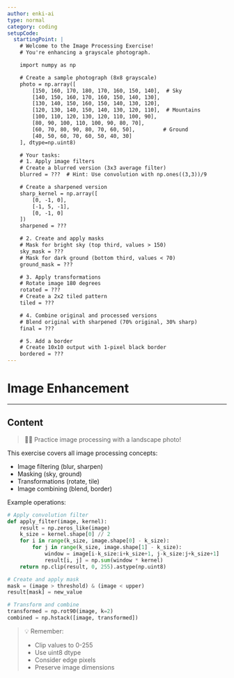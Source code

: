 ```yaml
---
author: enki-ai
type: normal
category: coding
setupCode:
  startingPoint: |
    # Welcome to the Image Processing Exercise!
    # You're enhancing a grayscale photograph.

    import numpy as np

    # Create a sample photograph (8x8 grayscale)
    photo = np.array([
        [150, 160, 170, 180, 170, 160, 150, 140],  # Sky
        [140, 150, 160, 170, 160, 150, 140, 130],
        [130, 140, 150, 160, 150, 140, 130, 120],
        [120, 130, 140, 150, 140, 130, 120, 110],  # Mountains
        [100, 110, 120, 130, 120, 110, 100, 90],
        [80, 90, 100, 110, 100, 90, 80, 70],
        [60, 70, 80, 90, 80, 70, 60, 50],         # Ground
        [40, 50, 60, 70, 60, 50, 40, 30]
    ], dtype=np.uint8)

    # Your tasks:
    # 1. Apply image filters
    # Create a blurred version (3x3 average filter)
    blurred = ???  # Hint: Use convolution with np.ones((3,3))/9

    # Create a sharpened version
    sharp_kernel = np.array([
        [0, -1, 0],
        [-1, 5, -1],
        [0, -1, 0]
    ])
    sharpened = ???

    # 2. Create and apply masks
    # Mask for bright sky (top third, values > 150)
    sky_mask = ???
    # Mask for dark ground (bottom third, values < 70)
    ground_mask = ???

    # 3. Apply transformations
    # Rotate image 180 degrees
    rotated = ???
    # Create a 2x2 tiled pattern
    tiled = ???

    # 4. Combine original and processed versions
    # Blend original with sharpened (70% original, 30% sharp)
    final = ???

    # 5. Add a border
    # Create 10x10 output with 1-pixel black border
    bordered = ???
---
```


# Image Enhancement

---

## Content

> 👩‍💻 Practice image processing with a landscape photo!

This exercise covers all image processing concepts:

- Image filtering (blur, sharpen)
- Masking (sky, ground)
- Transformations (rotate, tile)
- Image combining (blend, border)

Example operations:

```python
# Apply convolution filter
def apply_filter(image, kernel):
    result = np.zeros_like(image)
    k_size = kernel.shape[0] // 2
    for i in range(k_size, image.shape[0] - k_size):
        for j in range(k_size, image.shape[1] - k_size):
            window = image[i-k_size:i+k_size+1, j-k_size:j+k_size+1]
            result[i, j] = np.sum(window * kernel)
    return np.clip(result, 0, 255).astype(np.uint8)

# Create and apply mask
mask = (image > threshold) & (image < upper)
result[mask] = new_value

# Transform and combine
transformed = np.rot90(image, k=2)
combined = np.hstack([image, transformed])
```

> 💡 Remember:
>
> - Clip values to 0-255
> - Use uint8 dtype
> - Consider edge pixels
> - Preserve image dimensions
